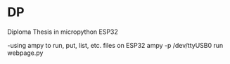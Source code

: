 # DP
Diploma Thesis in micropython ESP32


-using ampy to run, put, list, etc. files on ESP32
ampy -p /dev/ttyUSB0 run webpage.py